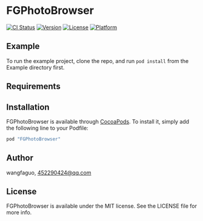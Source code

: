 # FGPhotoBrowser

[![CI Status](http://img.shields.io/travis/wangfaguo/FGPhotoBrowser.svg?style=flat)](https://travis-ci.org/wangfaguo/FGPhotoBrowser)
[![Version](https://img.shields.io/cocoapods/v/FGPhotoBrowser.svg?style=flat)](http://cocoapods.org/pods/FGPhotoBrowser)
[![License](https://img.shields.io/cocoapods/l/FGPhotoBrowser.svg?style=flat)](http://cocoapods.org/pods/FGPhotoBrowser)
[![Platform](https://img.shields.io/cocoapods/p/FGPhotoBrowser.svg?style=flat)](http://cocoapods.org/pods/FGPhotoBrowser)

## Example

To run the example project, clone the repo, and run `pod install` from the Example directory first.

## Requirements

## Installation

FGPhotoBrowser is available through [CocoaPods](http://cocoapods.org). To install
it, simply add the following line to your Podfile:

```ruby
pod "FGPhotoBrowser"
```

## Author

wangfaguo, 452290424@qq.com

## License

FGPhotoBrowser is available under the MIT license. See the LICENSE file for more info.
